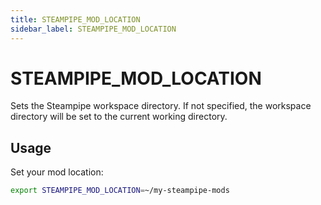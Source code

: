```yaml
---
title: STEAMPIPE_MOD_LOCATION
sidebar_label: STEAMPIPE_MOD_LOCATION
---
```



# STEAMPIPE_MOD_LOCATION
Sets the Steampipe workspace directory. If not specified, the workspace directory will be set to the current working directory.


## Usage 
Set your mod location:
```bash
export STEAMPIPE_MOD_LOCATION=~/my-steampipe-mods
```